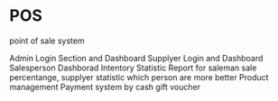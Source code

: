 # POS
point of sale system

Admin Login Section and Dashboard
Supplyer Login and Dashboard
Salesperson Dashborad
Intentory
Statistic Report for saleman sale percentange, supplyer statistic which person are more better
Product management 
Payment system by cash
gift voucher

